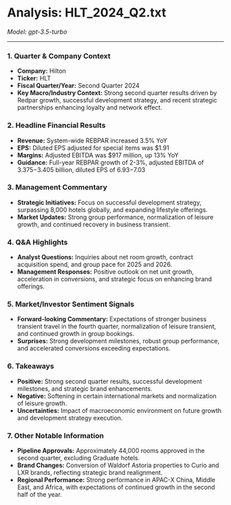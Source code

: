 # Analysis: HLT_2024_Q2.txt

*Model: gpt-3.5-turbo*

---

### 1. Quarter & Company Context
- **Company:** Hilton
- **Ticker:** HLT
- **Fiscal Quarter/Year:** Second Quarter 2024
- **Key Macro/Industry Context:** Strong second quarter results driven by Redpar growth, successful development strategy, and recent strategic partnerships enhancing loyalty and network effect.

### 2. Headline Financial Results
- **Revenue:** System-wide REBPAR increased 3.5% YoY
- **EPS:** Diluted EPS adjusted for special items was $1.91
- **Margins:** Adjusted EBITDA was $917 million, up 13% YoY
- **Guidance:** Full-year REBPAR growth of 2-3%, adjusted EBITDA of $3.375-$3.405 billion, diluted EPS of $6.93-$7.03

### 3. Management Commentary
- **Strategic Initiatives:** Focus on successful development strategy, surpassing 8,000 hotels globally, and expanding lifestyle offerings.
- **Market Updates:** Strong group performance, normalization of leisure growth, and continued recovery in business transient.

### 4. Q&A Highlights
- **Analyst Questions:** Inquiries about net room growth, contract acquisition spend, and group pace for 2025 and 2026.
- **Management Responses:** Positive outlook on net unit growth, acceleration in conversions, and strategic focus on enhancing brand offerings.

### 5. Market/Investor Sentiment Signals
- **Forward-looking Commentary:** Expectations of stronger business transient travel in the fourth quarter, normalization of leisure transient, and continued growth in group bookings.
- **Surprises:** Strong development milestones, robust group performance, and accelerated conversions exceeding expectations.

### 6. Takeaways
- **Positive:** Strong second quarter results, successful development milestones, and strategic brand enhancements.
- **Negative:** Softening in certain international markets and normalization of leisure growth.
- **Uncertainties:** Impact of macroeconomic environment on future growth and development strategy execution.

### 7. Other Notable Information
- **Pipeline Approvals:** Approximately 44,000 rooms approved in the second quarter, excluding Graduate hotels.
- **Brand Changes:** Conversion of Waldorf Astoria properties to Curio and LXR brands, reflecting strategic brand realignment.
- **Regional Performance:** Strong performance in APAC-X China, Middle East, and Africa, with expectations of continued growth in the second half of the year.